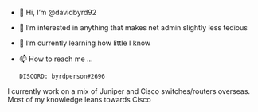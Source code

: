 - 👋 Hi, I’m @davidbyrd92
- 👀 I’m interested in anything that makes net admin slightly less tedious
- 🌱 I’m currently learning how little I know
- 📫 How to reach me ...

      DISCORD: byrdperson#2696

I currently work on a mix of Juniper and Cisco switches/routers overseas. Most of my knowledge leans towards Cisco 
